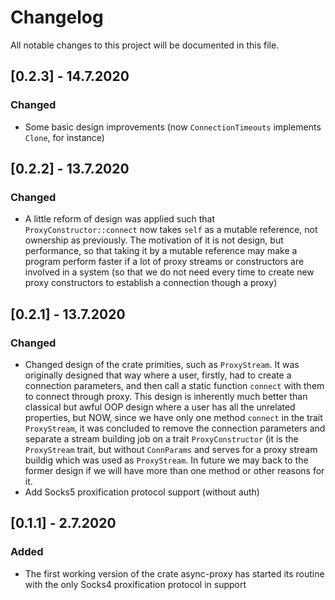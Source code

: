 # Changelog

All notable changes to this project will be documented in this file.

## [0.2.3] - 14.7.2020
### Changed
 - Some basic design improvements (now `ConnectionTimeouts` implements `Clone`, for instance)

## [0.2.2] - 13.7.2020
### Changed
 - A little reform of design was applied such that `ProxyConstructor::connect` now takes
`self` as a mutable reference, not ownership as previously. The motivation of it is not design,
but performance, so that taking it by a mutable reference may make a program perform faster if a lot of proxy streams
or constructors are involved in a system (so that we do not need every time to create new proxy constructors
to establish a connection though a proxy)

## [0.2.1] - 13.7.2020
### Changed
 - Changed design of the crate primities, such as `ProxyStream`. It was originally designed that way where a user,
firstly, had to create a connection parameters, and then call a static function `connect` with them to connect through proxy.
This design is inherently much better than classical but awful OOP design where a user has all the unrelated properties,
but NOW, since we have only one method `connect` in the trait `ProxyStream`, it was concluded to remove the connection parameters
and separate a stream building job on a trait `ProxyConstructor` (it is the `ProxyStream` trait, but without `ConnParams` and 
serves for a proxy stream buildig which was used as `ProxyStream`. In future we may back to the former design if we will have
more than one method or other reasons for it.
 - Add Socks5 proxification protocol support (without auth)

## [0.1.1] - 2.7.2020
### Added
 - The first working version of the crate async-proxy has started its routine with the only Socks4 proxification protocol in support
